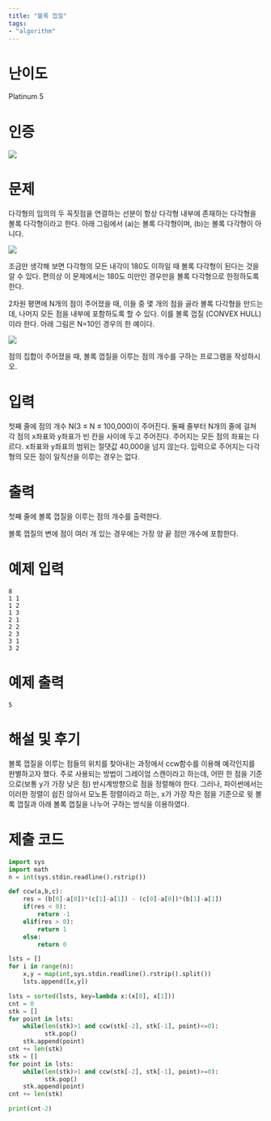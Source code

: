 ```yaml
---
title: "볼록 껍질"
tags:
- "algorithm"
---
```


# 난이도
Platinum 5

# 인증
![](https://bmchun00.github.io/assets/algo/week2-4.png)

# 문제
다각형의 임의의 두 꼭짓점을 연결하는 선분이 항상 다각형 내부에 존재하는 다각형을 볼록 다각형이라고 한다. 아래 그림에서 (a)는 볼록 다각형이며, (b)는 볼록 다각형이 아니다.

![](https://www.acmicpc.net/JudgeOnline/upload/201005/convex(1).png)

조금만 생각해 보면 다각형의 모든 내각이 180도 이하일 때 볼록 다각형이 된다는 것을 알 수 있다. 편의상 이 문제에서는 180도 미만인 경우만을 볼록 다각형으로 한정하도록 한다.

2차원 평면에 N개의 점이 주어졌을 때, 이들 중 몇 개의 점을 골라 볼록 다각형을 만드는데, 나머지 모든 점을 내부에 포함하도록 할 수 있다. 이를 볼록 껍질 (CONVEX HULL) 이라 한다. 아래 그림은 N=10인 경우의 한 예이다.

![](https://www.acmicpc.net/JudgeOnline/upload/201005/convv.PNG)

점의 집합이 주어졌을 때, 볼록 껍질을 이루는 점의 개수를 구하는 프로그램을 작성하시오.

# 입력
첫째 줄에 점의 개수 N(3 ≤ N ≤ 100,000)이 주어진다. 둘째 줄부터 N개의 줄에 걸쳐 각 점의 x좌표와 y좌표가 빈 칸을 사이에 두고 주어진다. 주어지는 모든 점의 좌표는 다르다. x좌표와 y좌표의 범위는 절댓값 40,000을 넘지 않는다. 입력으로 주어지는 다각형의 모든 점이 일직선을 이루는 경우는 없다.

# 출력
첫째 줄에 볼록 껍질을 이루는 점의 개수를 출력한다.

볼록 껍질의 변에 점이 여러 개 있는 경우에는 가장 양 끝 점만 개수에 포함한다.

# 예제 입력
```
8
1 1
1 2
1 3
2 1
2 2
2 3
3 1
3 2
```

# 예제 출력
```
5
```

# 해설 및 후기
볼록 껍질을 이루는 점들의 위치를 찾아내는 과정에서 ccw함수를 이용해 예각인지를 판별하고자 했다. 주로 사용되는 방법이 그레이엄 스캔이라고 하는데, 어떤 한 점을 기준으로(보통 y가 가장 낮은 점) 반시계방향으로 점을 정렬해야 한다. 그러나, 파이썬에서는 이러한 정렬이 쉽진 않아서 모노톤 정렬이라고 하는, x가 가장 작은 점을 기준으로 윗 볼록 껍질과 아래 볼록 껍질을 나누어 구하는 방식을 이용하였다.

# 제출 코드
```py
import sys
import math
n = int(sys.stdin.readline().rstrip())

def ccw(a,b,c):
    res = (b[0]-a[0])*(c[1]-a[1]) - (c[0]-a[0])*(b[1]-a[1])
    if(res < 0):
        return -1
    elif(res > 0):
        return 1
    else:
        return 0

lsts = []
for i in range(n):
    x,y = map(int,sys.stdin.readline().rstrip().split())
    lsts.append([x,y])

lsts = sorted(lsts, key=lambda x:(x[0], x[1]))
cnt = 0
stk = []
for point in lsts:
    while(len(stk)>1 and ccw(stk[-2], stk[-1], point)<=0):
          stk.pop()
    stk.append(point)
cnt += len(stk)
stk = []
for point in lsts:
    while(len(stk)>1 and ccw(stk[-2], stk[-1], point)>=0):
          stk.pop()
    stk.append(point)
cnt += len(stk)

print(cnt-2)
```
